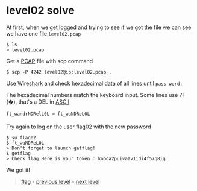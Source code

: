 # level02 solve

At first, when we get logged and trying to see if we got the file we can see we have one file `level02.pcap`

```
$ ls
> level02.pcap
```

Get a <a href="https://en.wikipedia.org/wiki/Pcap">PCAP</a> file with scp command

```
$ scp -P 4242 level02@ip:level02.pcap .
```

Use <a href="https://www.wireshark.org/">Wireshark</a> and check hexadecimal data of all lines until ` pass word: `

The hexadecimal numbers match the keyboard input. Some lines use 7F (�), that's a DEL in <a href="https://en.wikipedia.org/wiki/ASCII">ASCII</a>

`ft_wandrNDRelL0L = ft_waNDReL0L`

Try again to log on the user flag02 with the new password

```
$ su flag02
$ ft_waNDReL0L
> Don't forget to launch getflag!
$ getflag
> Check flag.Here is your token : kooda2puivaav1idi4f57q8iq
```

We got it!

> <a href="../flag">flag</a> - <a href="../../level01">previous level</a> - <a href="../../level03">next level</a>
